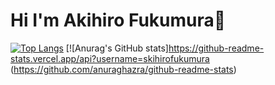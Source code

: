 # Hi I'm Akihiro Fukumura👋

[![Top Langs](https://github-readme-stats.vercel.app/api/top-langs/?username=akihirofukumura
)](https://github.com/akihirofukumura/github-readme-stats)
[![Anurag's GitHub stats]https://github-readme-stats.vercel.app/api?username=skihirofukumura
(https://github.com/anuraghazra/github-readme-stats)
<!--
**akihirofukumura/akihirofukumura** is a ✨ _special_ ✨ repository because its `README.md` (this file) appears on your GitHub profile.

Here are some ideas to get you started:

- 🔭 I’m currently working on ...
- 🌱 I’m currently learning ...
- 👯 I’m looking to collaborate on ...
- 🤔 I’m looking for help with ...
- 💬 Ask me about ...
- 📫 How to reach me: ...
- 😄 Pronouns: ...
- ⚡ Fun fact: ...
-->
